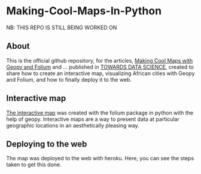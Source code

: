 # Making-Cool-Maps-In-Python
NB: THIS REPO IS STILL BEING WORKED ON
## About
This is the official github repository, for the articles, [Making Cool Maps with Geopy and Folium](https://towardsdatascience.com/making-simple-maps-with-folium-and-geopy-4b9e8ab98c00) and ... published in [TOWARDS DATA SCIENCE](https://towardsdatascience.com/), created to share how to create an interactive map, visualizing African cities with Geopy and Folium, and how to finally deploy it to the web. 

## Interactive map
[The interactive map](https://interactive-folium-map.herokuapp.com/map) was created with the folium package in python with the help of geopy.
Interactive maps are a way to present data at particular geographic locations in an aesthetically pleasing way. 

## Deploying to the web
The map was deployed to the web with heroku. Here, you can see the steps taken to get this done.
